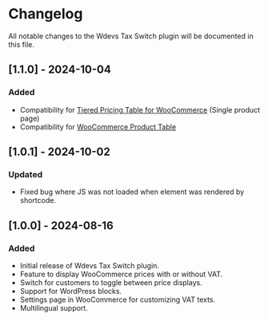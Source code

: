 # Changelog
All notable changes to the Wdevs Tax Switch plugin will be documented in this file.

## [1.1.0] - 2024-10-04
### Added
- Compatibility for [Tiered Pricing Table for WooCommerce](https://wordpress.org/plugins/tier-pricing-table/) (Single product page)
- Compatibility for [WooCommerce Product Table](https://wordpress.org/plugins/wc-product-table-lite/)

## [1.0.1] - 2024-10-02
### Updated
- Fixed bug where JS was not loaded when element was rendered by shortcode.

## [1.0.0] - 2024-08-16
### Added
- Initial release of Wdevs Tax Switch plugin.
- Feature to display WooCommerce prices with or without VAT.
- Switch for customers to toggle between price displays.
- Support for WordPress blocks.
- Settings page in WooCommerce for customizing VAT texts.
- Multilingual support.
